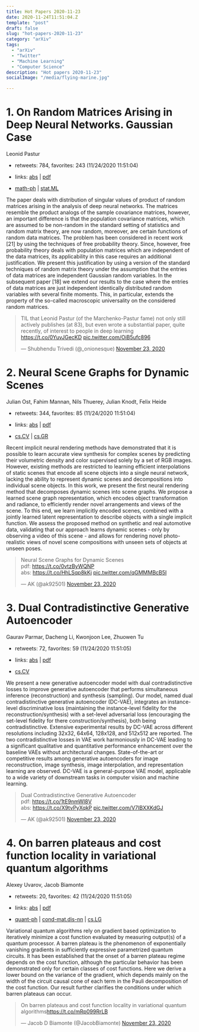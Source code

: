 ```yaml
---
title: Hot Papers 2020-11-23
date: 2020-11-24T11:51:04.Z
template: "post"
draft: false
slug: "hot-papers-2020-11-23"
category: "arXiv"
tags:
  - "arXiv"
  - "Twitter"
  - "Machine Learning"
  - "Computer Science"
description: "Hot papers 2020-11-23"
socialImage: "/media/flying-marine.jpg"

---
```


# 1. On Random Matrices Arising in Deep Neural Networks. Gaussian Case

Leonid Pastur

- retweets: 784, favorites: 243 (11/24/2020 11:51:04)

- links: [abs](https://arxiv.org/abs/2001.06188) | [pdf](https://arxiv.org/pdf/2001.06188)
- [math-ph](https://arxiv.org/list/math-ph/recent) | [stat.ML](https://arxiv.org/list/stat.ML/recent)

The paper deals with distribution of singular values of product of random matrices arising in the analysis of deep neural networks. The matrices resemble the product analogs of the sample covariance matrices, however, an important difference is that the population covariance matrices, which are assumed to be non-random in the standard setting of statistics and random matrix theory, are now random, moreover, are certain functions of random data matrices. The problem has been considered in recent work [21] by using the techniques of free probability theory. Since, however, free probability theory deals with population matrices which are independent of the data matrices, its applicability in this case requires an additional justification. We present this justification by using a version of the standard techniques of random matrix theory under the assumption that the entries of data matrices are independent Gaussian random variables. In the subsequent paper [18] we extend our results to the case where the entries of data matrices are just independent identically distributed random variables with several finite moments. This, in particular, extends the property of the so-called macroscopic universality on the considered random matrices.

<blockquote class="twitter-tweet"><p lang="en" dir="ltr">TIL that Leonid Pastur (of the Marchenko-Pastur fame) not only still actively publishes (at 83), but even wrote a substantial paper, quite recently, of interest to people in deep learning <a href="https://t.co/0YuvJGecKD">https://t.co/0YuvJGecKD</a> <a href="https://t.co/OiB5ufc896">pic.twitter.com/OiB5ufc896</a></p>&mdash; Shubhendu Trivedi (@_onionesque) <a href="https://twitter.com/_onionesque/status/1330716482637008897?ref_src=twsrc%5Etfw">November 23, 2020</a></blockquote>
<script async src="https://platform.twitter.com/widgets.js" charset="utf-8"></script>




# 2. Neural Scene Graphs for Dynamic Scenes

Julian Ost, Fahim Mannan, Nils Thuerey, Julian Knodt, Felix Heide

- retweets: 344, favorites: 85 (11/24/2020 11:51:04)

- links: [abs](https://arxiv.org/abs/2011.10379) | [pdf](https://arxiv.org/pdf/2011.10379)
- [cs.CV](https://arxiv.org/list/cs.CV/recent) | [cs.GR](https://arxiv.org/list/cs.GR/recent)

Recent implicit neural rendering methods have demonstrated that it is possible to learn accurate view synthesis for complex scenes by predicting their volumetric density and color supervised solely by a set of RGB images. However, existing methods are restricted to learning efficient interpolations of static scenes that encode all scene objects into a single neural network, lacking the ability to represent dynamic scenes and decompositions into individual scene objects. In this work, we present the first neural rendering method that decomposes dynamic scenes into scene graphs. We propose a learned scene graph representation, which encodes object transformation and radiance, to efficiently render novel arrangements and views of the scene. To this end, we learn implicitly encoded scenes, combined with a jointly learned latent representation to describe objects with a single implicit function. We assess the proposed method on synthetic and real automotive data, validating that our approach learns dynamic scenes - only by observing a video of this scene - and allows for rendering novel photo-realistic views of novel scene compositions with unseen sets of objects at unseen poses.

<blockquote class="twitter-tweet"><p lang="en" dir="ltr">Neural Scene Graphs for Dynamic Scenes<br>pdf: <a href="https://t.co/0vtzByWQNP">https://t.co/0vtzByWQNP</a><br>abs: <a href="https://t.co/HhLSqp8kKj">https://t.co/HhLSqp8kKj</a> <a href="https://t.co/qGMMMBcB5I">pic.twitter.com/qGMMMBcB5I</a></p>&mdash; AK (@ak92501) <a href="https://twitter.com/ak92501/status/1330707875040276481?ref_src=twsrc%5Etfw">November 23, 2020</a></blockquote>
<script async src="https://platform.twitter.com/widgets.js" charset="utf-8"></script>




# 3. Dual Contradistinctive Generative Autoencoder

Gaurav Parmar, Dacheng Li, Kwonjoon Lee, Zhuowen Tu

- retweets: 72, favorites: 59 (11/24/2020 11:51:05)

- links: [abs](https://arxiv.org/abs/2011.10063) | [pdf](https://arxiv.org/pdf/2011.10063)
- [cs.CV](https://arxiv.org/list/cs.CV/recent)

We present a new generative autoencoder model with dual contradistinctive losses to improve generative autoencoder that performs simultaneous inference (reconstruction) and synthesis (sampling). Our model, named dual contradistinctive generative autoencoder (DC-VAE), integrates an instance-level discriminative loss (maintaining the instance-level fidelity for the reconstruction/synthesis) with a set-level adversarial loss (encouraging the set-level fidelity for there construction/synthesis), both being contradistinctive. Extensive experimental results by DC-VAE across different resolutions including 32x32, 64x64, 128x128, and 512x512 are reported. The two contradistinctive losses in VAE work harmoniously in DC-VAE leading to a significant qualitative and quantitative performance enhancement over the baseline VAEs without architectural changes. State-of-the-art or competitive results among generative autoencoders for image reconstruction, image synthesis, image interpolation, and representation learning are observed. DC-VAE is a general-purpose VAE model, applicable to a wide variety of downstream tasks in computer vision and machine learning.

<blockquote class="twitter-tweet"><p lang="en" dir="ltr">Dual Contradistinctive Generative Autoencoder<br>pdf: <a href="https://t.co/1tE9nmWI8V">https://t.co/1tE9nmWI8V</a><br>abs: <a href="https://t.co/X9tvPyXqkP">https://t.co/X9tvPyXqkP</a> <a href="https://t.co/V7IBXXKdGJ">pic.twitter.com/V7IBXXKdGJ</a></p>&mdash; AK (@ak92501) <a href="https://twitter.com/ak92501/status/1330704264872783872?ref_src=twsrc%5Etfw">November 23, 2020</a></blockquote>
<script async src="https://platform.twitter.com/widgets.js" charset="utf-8"></script>




# 4. On barren plateaus and cost function locality in variational quantum  algorithms

Alexey Uvarov, Jacob Biamonte

- retweets: 20, favorites: 42 (11/24/2020 11:51:05)

- links: [abs](https://arxiv.org/abs/2011.10530) | [pdf](https://arxiv.org/pdf/2011.10530)
- [quant-ph](https://arxiv.org/list/quant-ph/recent) | [cond-mat.dis-nn](https://arxiv.org/list/cond-mat.dis-nn/recent) | [cs.LG](https://arxiv.org/list/cs.LG/recent)

Variational quantum algorithms rely on gradient based optimization to iteratively minimize a cost function evaluated by measuring output(s) of a quantum processor. A barren plateau is the phenomenon of exponentially vanishing gradients in sufficiently expressive parametrized quantum circuits. It has been established that the onset of a barren plateau regime depends on the cost function, although the particular behavior has been demonstrated only for certain classes of cost functions. Here we derive a lower bound on the variance of the gradient, which depends mainly on the width of the circuit causal cone of each term in the Pauli decomposition of the cost function. Our result further clarifies the conditions under which barren plateaus can occur.

<blockquote class="twitter-tweet"><p lang="en" dir="ltr">On barren plateaus and cost function locality in variational quantum algorithms<a href="https://t.co/mRp099RrLB">https://t.co/mRp099RrLB</a></p>&mdash; Jacob D Biamonte (@JacobBiamonte) <a href="https://twitter.com/JacobBiamonte/status/1330716003471396866?ref_src=twsrc%5Etfw">November 23, 2020</a></blockquote>
<script async src="https://platform.twitter.com/widgets.js" charset="utf-8"></script>



